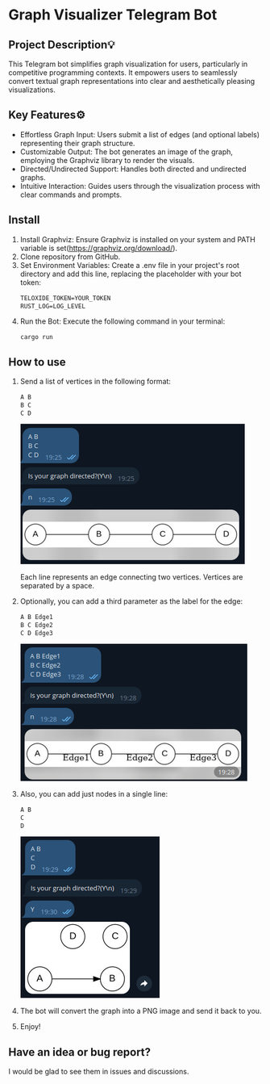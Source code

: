 # Graph Visualizer Telegram Bot

## **Project Description💡**

This Telegram bot simplifies graph visualization for users, particularly in competitive programming contexts. 
It empowers users to seamlessly convert textual graph representations into clear and aesthetically pleasing visualizations.

## **Key Features⚙️**

* Effortless Graph Input: Users submit a list of edges (and optional labels) representing their graph structure.
* Customizable Output: The bot generates an image of the graph, employing the Graphviz library to render the visuals.
* Directed/Undirected Support: Handles both directed and undirected graphs.
* Intuitive Interaction: Guides users through the visualization process with clear commands and prompts.

## **Install**

1. Install Graphviz: Ensure Graphviz is installed on your system and PATH variable is set(https://graphviz.org/download/).
2. Clone repository from GitHub. 
3. Set Environment Variables: Create a .env file in your project's root directory and add this line, replacing the placeholder with your bot token:
    ```dotenv
    TELOXIDE_TOKEN=YOUR_TOKEN
    RUST_LOG=LOG_LEVEL
    ```
4. Run the Bot: Execute the following command in your terminal:
    ```bash
    cargo run
    ```
## **How to use**
1. Send a list of vertices in the following format:
   ```
   A B
   B C
   C D
   ```
   ![example1.png](img/example1.png)

   Each line represents an edge connecting two vertices. Vertices are separated by a space.
2. Optionally, you can add a third parameter as the label for the edge:
   ```
   A B Edge1
   B C Edge2
   C D Edge3
   ```
   ![example2.png](img/example2.png)

3. Also, you can add just nodes in a single line:
   ```
   A B
   C
   D
   ```
   ![example3.png](img/example3.png)

4. The bot will convert the graph into a PNG image and send it back to you.
5. Enjoy!

## Have an idea or bug report?

I would be glad to see them in issues and discussions.
